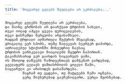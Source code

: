 ```yaml
---
title: 'მოყვარულ გულებს შეუღლება არ ეკრძალება...'
---
```


    მოყვარულ გულებს შეუღლება არ ეკრძალება,
    და მაინც გრძნობას არ დაარქვათ ტრფობის სახელი,
    თუკი იოლად აჰყვა ყველა ფერიცვალებას,
    თუკი დასჩემდა მერყეობა არგასამხელი.
    რადგან ტრფიალი აღმართულა შუქურის მსგავსად,
    გრიგალიც ვერ სპობს, თუმც წალეკვას ბევრჯერ დაპირდა,
    აღრიალებულ სტიქიონში მოხვედრილ ნავსაც
    ტრფობის ვარსკვლავი მიაცილებს მყუდრო ნაპირთან.
    ტაკიმასხარად ვერ გაიხდის სიყვარულს ჟამი,
    ის მხოლოდ ღაწვებს ჩამოღვენთავს დამჭკნარ ვარდებად,
    ყველაფერს ცელავს ჟამთასრბოლის ყოველი წამი,
    სიყვარული კი არასოდეს დასამარდება.
            მაგრამ თუ ვცდები, თუ მატყუებს ჩემი ოცნება,
            ვერც მიჯნურებად გავჩენილვართ, ვერცა მგოსნებად.
